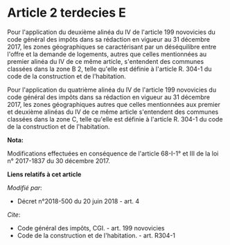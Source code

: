 # Article 2 terdecies E

Pour l'application du deuxième alinéa du IV de l'article 199 novovicies du code général des impôts dans sa rédaction en
vigueur au 31 décembre 2017, les zones géographiques se caractérisant par un déséquilibre entre l'offre et la demande de
logements, autres que celles mentionnées au premier alinéa du IV de ce même article, s'entendent des communes classées dans
la zone B 2, telle qu'elle est définie à l'article R. 304-1 du code de la construction et de l'habitation.

Pour l'application du quatrième alinéa du IV de l'article 199 novovicies du code général des impôts dans sa rédaction en
vigueur au 31 décembre 2017, les zones géographiques autres que celles mentionnées aux premier et deuxième alinéas du IV de
ce même article s'entendent des communes classées dans la zone C, telle qu'elle est définie à l'article R. 304-1 du code de
la construction et de l'habitation.

**Nota:**

Modifications effectuées en conséquence de l'article 68-I-1° et III de la loi n° 2017-1837 du 30 décembre 2017.

**Liens relatifs à cet article**

_Modifié par_:

  - Décret n°2018-500 du 20 juin 2018 - art. 4

_Cite_:

  - Code général des impôts, CGI. - art. 199 novovicies
  - Code de la construction et de l'habitation. - art. R304-1
